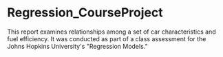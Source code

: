 Regression_CourseProject
========================

This report examines relationships among a set of car characteristics and fuel efficiency. It was conducted as part of a class assessment for the Johns Hopkins University's "Regression Models."
